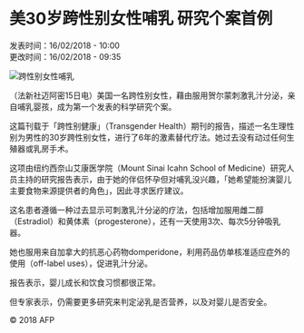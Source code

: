 # 美30岁跨性别女性哺乳 研究个案首例

发表时间：16/02/2018 - 10:00  
更改时间：16/02/2018 - 09:35  

![跨性别女性哺乳](https://s.rfi.fr/media/display/020b8dae-e6c1-11ee-a196-005056bfb2b6/w:980/p:16x9/img-default-RFI.jpg)

（法新社迈阿密15日电）美国一名跨性别女性，藉由服用贺尔蒙刺激乳汁分泌，亲自哺乳婴孩，成为第一个发表的科学研究个案。

这篇刊载于「跨性别健康」（Transgender Health）期刊的报告，描述一名生理性别为男性的30岁跨性别女性，进行了6年的激素替代疗法。她过去没有动过任何生殖器或乳房手术。

这项由纽约西奈山艾康医学院（Mount Sinai Icahn School of Medicine）研究人员主持的研究报告表示，由于她的伴侣怀孕但对哺乳没兴趣，「她希望能扮演婴儿主要食物来源提供者的角色」，因此寻求医疗建议。

这名患者遵循一种过去显示可刺激乳汁分泌的疗法，包括增加服用雌二醇（Estradiol）和黄体素（progesterone），还有一天使用3次、每次5分钟吸乳器。

她也服用来自加拿大的抗恶心药物domperidone，利用药品仿单核准适应症外的使用（off-label uses），促进乳汁分泌。

报告表示，婴儿成长和饮食习惯都很正常。

但专家表示，仍需要更多研究来判定泌乳是否营养，以及对婴儿是否安全。

© 2018 AFP
<!-- tcd_original_link https://www.rfi.fr/cn/contenu/20180216-%E7%BE%8E30%E5%B2%81%E8%B7%A8%E6%80%A7%E5%88%AB%E5%A5%B3%E6%80%A7%E5%93%BA%E4%B9%B3-%E7%A0%94%E7%A9%B6%E4%B8%AA%E6%A1%88%E9%A6%96%E4%BE%8B -->
